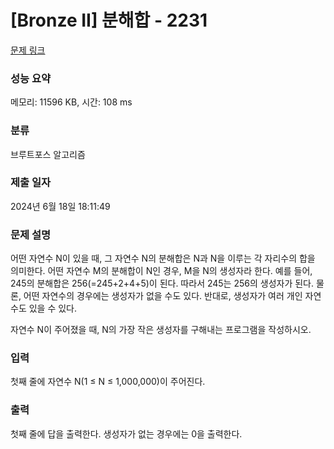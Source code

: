 # [Bronze II] 분해합 - 2231 

[문제 링크](https://www.acmicpc.net/problem/2231) 

### 성능 요약

메모리: 11596 KB, 시간: 108 ms

### 분류

브루트포스 알고리즘

### 제출 일자

2024년 6월 18일 18:11:49

### 문제 설명

<p>어떤 자연수 N이 있을 때, 그 자연수 N의 분해합은 N과 N을 이루는 각 자리수의 합을 의미한다. 어떤 자연수 M의 분해합이 N인 경우, M을 N의 생성자라 한다. 예를 들어, 245의 분해합은 256(=245+2+4+5)이 된다. 따라서 245는 256의 생성자가 된다. 물론, 어떤 자연수의 경우에는 생성자가 없을 수도 있다. 반대로, 생성자가 여러 개인 자연수도 있을 수 있다.</p>

<p>자연수 N이 주어졌을 때, N의 가장 작은 생성자를 구해내는 프로그램을 작성하시오.</p>

### 입력 

 <p>첫째 줄에 자연수 N(1 ≤ N ≤ 1,000,000)이 주어진다.</p>

### 출력 

 <p>첫째 줄에 답을 출력한다. 생성자가 없는 경우에는 0을 출력한다.</p>

